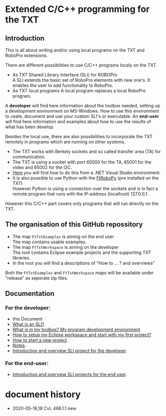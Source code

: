﻿# Extended C/C++ programming for the TXT
## Introduction
This is all about writing and/or using local programs on the TXT and RoboPro extensions.

There are different possibilities to use C/C++ programs localy on the TXT.
- As TXT Shared Library Interface (SLI) for ROBOPro<br/>
A SLI extends the basic set of RoboPro elements with new one's.
It enables the user to add functionality to RoboPro.
- As TXT local programs
A local program replaces a local RoboPro program.



A **developer** will find here information about the toolbox needed, setting up a development environment on MS-Windows. How to use this environment to ceate, document and use your custom SLI's or executable.
An **end-user** will find here information and examples about how to use the results of what has been develop.

Besides the local use, there are also possibilities to incorporate the TXT remotely in programs which are running on other systems.
- The TXT works with Berkely sockets and so called transfer area (TA) for communication.
- The TXT is using a socket with port 65000 for the TA, 65001 for the video and 65002 for the I2C.
- [Here](https://github.com/fischertechnik/txt_demo_c_online) you will find how to do this from a .NET Visual Studio environment.
- It is also possible to use Python with the [FtRoboPy](https://github.com/ftrobopy/ftrobopy) (pre installed on the TXT)<br/>
  However Python is using a connection over the sockets and is in fact a remote program that runs with the IP-address (localhost) 127.0.0.1.

However this C/C++ part covers only programs that will run directly on the TXT.

## The organisation of this GitHub  repossitory
- The map `FtTxtExamples` is aiming on the end user<br/>
The map contains usable examples.
- The map `FtTxtWorkspace` is aiming on the developer<br/>
The root contains Eclipse example projects and the supporting TXT libraries.
- In the root you will find a descriptions of "How to ... ? and overviews"

Both the `FtTxtExamples` and `FtTxtWorkspace` maps will be available under "release" as seperate zip files.


## Documentation
### For the developer:
- this Document
- [What is an SLI?](SLI.md).
- [What is in my toolbox? My program development environment](WhichToolsYouNeed.md)
- [How to setup my Eclipse workspace and start with my first project?](HowToStartWithFtTxtWorkspace.md)
- [How to start a new project]()
- [Notes](Notes.md).
- [Introduction and overview SLI project for the developer](./FtTxtWorkspace/README.md).
### For the end-user:
- [Introduction and overview SLI projects for the end user](./FtTxtExamples/README.md).

# document history
- 2020-05-16,18 CvL 466.1.1 new
